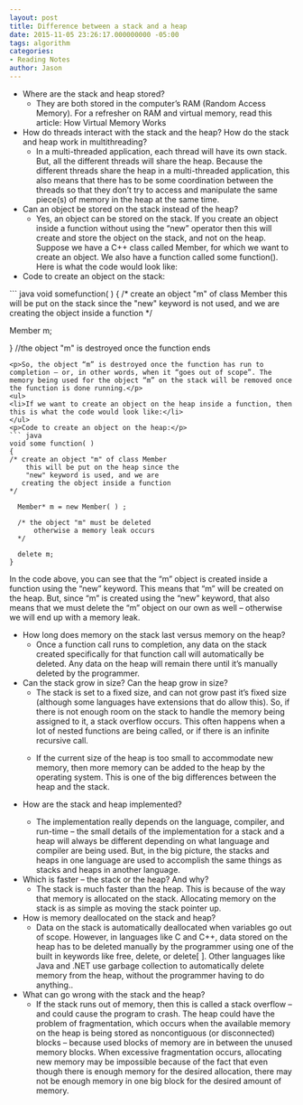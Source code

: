 ```yaml
---
layout: post
title: Difference between a stack and a heap
date: 2015-11-05 23:26:17.000000000 -05:00
tags: algorithm
categories:
- Reading Notes
author: Jason
---
```

<ul>
<li>Where are the stack and heap stored?
<ul>
<li>They are both stored in the computer’s RAM (Random Access Memory). For a refresher on RAM and virtual memory, read this article: How Virtual Memory Works</li>
</ul>
</li>
<li>How do threads interact with the stack and the heap? How do the stack and heap work in multithreading?
<ul>
<li>In a multi-threaded application, each thread will have its own stack. But, all the different threads will share the heap. Because the different threads share the heap in a multi-threaded application, this also means that there has to be some coordination between the threads so that they don’t try to access and manipulate the same piece(s) of memory in the heap at the same time.</li>
</ul>
</li>
<li>Can an object be stored on the stack instead of the heap?
<ul>
<li>Yes, an object can be stored on the stack. If you create an object inside a function without using the “new” operator then this will create and store the object on the stack, and not on the heap. Suppose we have a C++ class called Member, for which we want to create an object. We also have a function called some function(). Here is what the code would look like:</li>
</ul>
</li>
<li>Code to create an object on the stack:</li>
</ul>
``` java
void somefunction( )
{
/* create an object "m" of class Member
    this will be put on the stack since the 
    "new" keyword is not used, and we are 
   creating the object inside a function
*/

  Member m;

} //the object "m" is destroyed once the function ends
```
<p>So, the object “m” is destroyed once the function has run to completion – or, in other words, when it “goes out of scope”. The memory being used for the object “m” on the stack will be removed once the function is done running.</p>
<ul>
<li>If we want to create an object on the heap inside a function, then this is what the code would look like:</li>
</ul>
<p>Code to create an object on the heap:</p>
``` java
void some function( )
{
/* create an object "m" of class Member
    this will be put on the heap since the 
    "new" keyword is used, and we are 
   creating the object inside a function
*/

  Member* m = new Member( ) ;

  /* the object "m" must be deleted
      otherwise a memory leak occurs
  */

  delete m; 
} 
```
<p>In the code above, you can see that the “m” object is created inside a function using the “new” keyword. This means that “m” will be created on the heap. But, since “m” is created using the “new” keyword, that also means that we must delete the “m” object on our own as well – otherwise we will end up with a memory leak.</p>
<ul>
<li>How long does memory on the stack last versus memory on the heap?
<ul>
<li>Once a function call runs to completion, any data on the stack created specifically for that function call will automatically be deleted. Any data on the heap will remain there until it’s manually deleted by the programmer.</li>
</ul>
</li>
<li>Can the stack grow in size? Can the heap grow in size?
<ul>
<li>The stack is set to a fixed size, and can not grow past it’s fixed size (although some languages have extensions that do allow this). So, if there is not enough room on the stack to handle the memory being assigned to it, a stack overflow occurs. This often happens when a lot of nested functions are being called, or if there is an infinite recursive call.
</li>
<li>
<p>If the current size of the heap is too small to accommodate new memory, then more memory can be added to the heap by the operating system. This is one of the big differences between the heap and the stack.</p>
</li>
</ul>
</li>
<li>
<p>How are the stack and heap implemented?</p>
<ul>
<li>The implementation really depends on the language, compiler, and run-time – the small details of the implementation for a stack and a heap will always be different depending on what language and compiler are being used. But, in the big picture, the stacks and heaps in one language are used to accomplish the same things as stacks and heaps in another language.</li>
</ul>
</li>
<li>Which is faster – the stack or the heap? And why?
<ul>
<li>The stack is much faster than the heap. This is because of the way that memory is allocated on the stack. Allocating memory on the stack is as simple as moving the stack pointer up.</li>
</ul>
</li>
<li>How is memory deallocated on the stack and heap?
<ul>
<li>Data on the stack is automatically deallocated when variables go out of scope. However, in languages like C and C++, data stored on the heap has to be deleted manually by the programmer using one of the built in keywords like free, delete, or delete[ ]. Other languages like Java and .NET use garbage collection to automatically delete memory from the heap, without the programmer having to do anything..</li>
</ul>
</li>
<li>What can go wrong with the stack and the heap?
<ul>
<li>If the stack runs out of memory, then this is called a stack overflow – and could cause the program to crash. The heap could have the problem of fragmentation, which occurs when the available memory on the heap is being stored as noncontiguous (or disconnected) blocks – because used blocks of memory are in between the unused memory blocks. When excessive fragmentation occurs, allocating new memory may be impossible because of the fact that even though there is enough memory for the desired allocation, there may not be enough memory in one big block for the desired amount of memory.</li>
</ul>
</li>
</ul>
